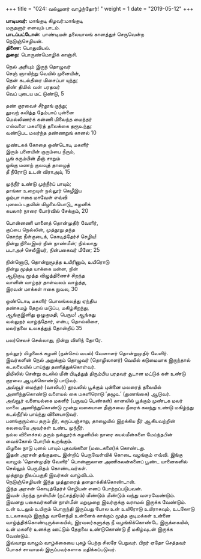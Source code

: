﻿+++
title = "024: வல்லுனர் வாழ்ந்தோர்!  "
weight = 1
date = "2019-05-12"
+++

**பாடியவர்:** மாங்குடி கிழவர்:மாங்குடி  
மருதனார் எனவும் பாடம்.  
**பாடப்பட்டோன்:** பாண்டியன் தலையாலங் கானத்துச் செருவென்ற  
நெடுஞ்செழியன்.  
**திணை:** பொதுவியல்.  
**துறை:** பொருண்மொழிக் காஞ்சி.  
  
நெல் அரியும் இருந் தொழுவர்  
செஞ் ஞாயிற்று வெயில் முனையின்,  
தென் கடல்திரை மிசைப்பா யுந்து;  
திண் திமில் வன் பரதவர்  
வெப் புடைய மட் டுண்டு, 5  
  
தண் குரவைச் சீர்தூங் குந்து;  
தூவற் கலித்த தேம்பாய் புன்னை  
மெல்லிணர்க் கன்ணி மிலைந்த மைந்தர்  
எல்வளை மகளிர்த் தலைக்கை தரூஉந்து;  
வண்டுபட மலர்ந்த தண்ணறுங் கானல் 10  
  
முண்டகக் கோதை ஒண்டொடி மகளிர்  
இரும் பனையின் குரும்பை நீரும்,  
பூங் கரும்பின் தீஞ் சாறும்  
ஓங்கு மணற் குலவுத் தாழைத்  
தீ நீரோடு உடன் விராஅய், 15  
  
முந்நீர் உண்டு முந்நீர்ப் பாயும்;  
தாங்கா உறையுள் நல்லூர் கெழீஇய  
ஒம்பா ஈகை மாவேள் எவ்வி  
புனலம் புதவின் மிழலையொடு_ கழனிக்  
கயலார் நாரை போர்வில் சேக்கும், 20  
  
பொன்னணி யானைத் தொன்முதிர் வேளிர்,  
குப்பை நெல்லின், முத்தூறு தந்த  
கொற்ற நீள்குடைக், கொடித்தேர்ச் செழிய!  
நின்று நிலைஇயர் நின் நாண்மீன்; நில்லாது  
படாஅச் செலீஇயர், நின்பகைவர் மீனே; 25  
  
நின்னொடு, தொன்றுமூத்த உயிரினும், உயிரொடு  
நின்று மூத்த யாக்கை யன்ன, நின்  
ஆடுகுடி மூத்த விழுத்திணைச் சிறந்த  
வாளின் வாழ்நர் தாள்வலம் வாழ்த்த,  
இரவன் மாக்கள் ஈகை நுவல, 30  
  
ஒண்டொடி மகளிர் பொலங்கலத்து ஏந்திய  
தண்கமழ் தேறல் மடுப்ப, மகிழ்சிறந்து,  
ஆங்குஇனிது ஒழுகுமதி, பெரும! ஆங்கது  
வல்லுநர் வாழ்ந்தோர், என்ப, தொல்லிசை,  
மலர்தலை உலகத்துத் தோன்றிப் 35  
  
பலர்செலச் செல்லாது, நின்று விளிந் தோரே.  
   
நல்லூர் மிழலைக் கழனி (நன்செய் வயல்) வேளாளர் தொன்றுமுதிர் வேளிர்.  
இவர்களின் நெல் அறுக்கும் தொழுவர் (தொழிலாளர்) வெயில் கடுமையாக இருந்தால் கடலலையில் பாய்ந்து தணித்துக்கொள்வர்.  
திமிலில் சென்று கடலில் மீன் பிடித்துத் திரும்பிய பரதவர் சூடான மட்டுக் கள் உண்டு குரவை ஆடிக்கொண்டு பாடுவர்.  
அவ்வூர் மைந்தர் (வாலிபர்) தூவலில் பூக்கும் புன்னை மலரைத் தலையில் அணிந்துகொண்டு வளையல் கை மகளிரொடு ‘தழூஉ’ (துணங்கை) ஆடுவர்.  
அவ்வூர் வளையல்கை மகளிர் (பருவப் பெண்கள்) கானலில் பூக்கும் முண்டக மலர் மாலை அணிந்துகொண்டு மூன்று வகையான தீஞ்சுவை நீரைக் கலந்து உண்டு மகிழ்ந்து கடல்நீரில் பாய்ந்து விளையாடுவர்.  
பனங்குரும்பை தரும் நீர், கருப்பஞ்சாறு, தாழையில் இறக்கிய நீர் ஆகியவற்றின் கலவையே அவர்கள் உண்ட முந்நீர்.  
நல்ல விளைச்சல் தரும் நல்லூர்க் கழனியில் நாரை கயல்மீன்களை மேய்ந்தபின் வைக்கோல் போரில் உறங்கும்.  
மிழலை நாடு புனல் பாயும் புதவங்களை (மடைகளை)க் கொண்டது.  
இதன் அரசன் தங்குதடை இன்றிப் பெருவேள்விக் கொடை வழங்கும் எவ்வி. இங்கு வாழும் ‘தொன்முதிர் வேளிர்’ பொன்னாலான அணிகலன்களைப் பூண்ட யானைகளில் செல்லும் பெருமிதம் கொண்டவர்கள்.  
முத்தூறு நிலப்பகுதி இவர்கள் வாழ்விடம்.  
நெடுஞ்செழியன் இந்த முத்தூரைத் தனதாக்கிக்கொண்டான்.  
இந்த அரசன் கொடித்தேர்ச் செழியன் எனப் போற்றப்படுபவன்.  
இவன் பிறந்த நாள்மீன் (நட்சத்திரம்) மீண்டும் மீண்டும் வந்து வளரவேண்டும்.  
இவனது பகைவர்களின் நாள்மீன் மறுமுறை இவர்குக்கு வராமல் இருக்க வேண்டும்.  
உன் உடலும் உயிரும் பொருந்தி இருப்பது போல உன் உயிரோடு உயிராகவும், உடலோடு உடலாகவும் இருந்து வாளேந்தி உன்னைக் காக்கும் மூத்த குடிமக்கள் உன்னை வாழ்த்திக்கொண்டிருக்கையில், இரவலர்களுக்கு நீ வழங்கிக்கொண்டே இருக்கையில், உன் மகளிர் உனக்கு ஊட்டும் தேறலை உண்டுகொண்டு நீ மகிழ்வுடன் இருக்க வேண்டும்.  
இவ்வாறு வாழும் வாழ்க்கையை புகழ் பெற்ற சிலரே பெறுவர். பிறர் ஏதோ செத்தவர் போகச் சாவாமல் இருப்பவர்களாக மதிக்கப்படுவர்.  

